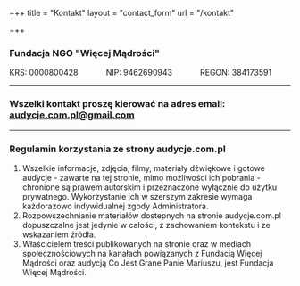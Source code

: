 +++
title = "Kontakt" 
layout = "contact_form"
url = "/kontakt"

+++

### Fundacja NGO "Więcej Mądrości"
KRS: 0000800428   &emsp;&emsp;&emsp;   NIP:  9462690943  &emsp;&emsp;&emsp;    REGON: 384173591

---


### Wszelki kontakt proszę kierować na adres email: audycje.com.pl@gmail.com

---

### Regulamin korzystania ze strony audycje.com.pl

1. Wszelkie informacje, zdjęcia, filmy, materiały dźwiękowe i gotowe audycje - zawarte na tej stronie, mimo możliwości ich pobrania - chronione są prawem autorskim i przeznaczone wyłącznie do użytku prywatnego. Wykorzystanie ich w szerszym zakresie wymaga każdorazowo indywidualnej zgody Administratora.
2. Rozpowszechnianie materiałów dostepnych na stronie audycje.com.pl dopuszczalne jest jedynie w całości, z zachowaniem kontekstu i ze wskazaniem źródła. 
3. Właścicielem treści publikowanych na stronie oraz w mediach społecznościowych na kanałach powiązanych z Fundacją Więcej Mądrości oraz audycją Co Jest Grane Panie Mariuszu, jest Fundacja Więcej Mądrości. 